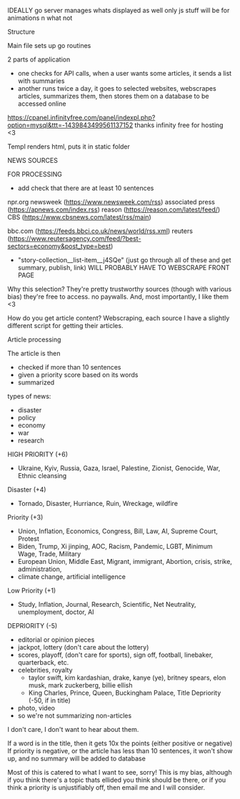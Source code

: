 

IDEALLY
go server manages whats displayed as well
only js stuff will be for animations n what not


Structure

Main file sets up go routines

2 parts of application
- one checks for API calls, when a user wants some articles, it sends a list with summaries
- another runs twice a day, it goes to selected websites, 
    webscrapes articles, summarizes them, then stores them on a database to be accessed online


https://cpanel.infinityfree.com/panel/indexpl.php?option=mysql&ttt=-1439843499561137152
thanks infinity free for hosting <3



Templ renders html, puts it in static folder



NEWS SOURCES

FOR PROCESSING
- add check that there are at least 10 sentences

npr.org
newsweek (https://www.newsweek.com/rss)
associated press (https://apnews.com/index.rss)
reason (https://reason.com/latest/feed/)
CBS (https://www.cbsnews.com/latest/rss/main)



bbc.com (https://feeds.bbci.co.uk/news/world/rss.xml)
reuters (https://www.reutersagency.com/feed/?best-sectors=economy&post_type=best)
- "story-collection__list-item__j4SQe" (just go through all of these and get summary, publish, link)
WILL PROBABLY HAVE TO WEBSCRAPE FRONT PAGE

Why this selection?
They're pretty trustworthy sources (though with various bias) they're free to access. no paywalls. And, most importantly, I like them <3

How do you get article content?
Webscraping, each source I have a slightly different script for getting their articles.


Article processing

The article is then
- checked if more than 10 sentences 
- given a priority score based on its words
- summarized


types of news:
- disaster
- policy
- economy
- war
- research

HIGH PRIORITY (+6)
- Ukraine, Kyiv, Russia, Gaza, Israel, Palestine, Zionist, Genocide, War, Ethnic cleansing

Disaster (+4)
- Tornado, Disaster, Hurriance, Ruin, Wreckage, wildfire

Priority (+3)
- Union, Inflation, Economics, Congress, Bill, Law, AI, Supreme Court, Protest
- Biden, Trump, Xi jinping, AOC, Racism, Pandemic, LGBT, Minimum Wage, Trade, Military
- European Union, Middle East, Migrant, immigrant, Abortion, crisis, strike, administration,
- climate change, artificial intelligence

Low Priority (+1)
- Study, Inflation, Journal, Research, Scientific, Net Neutrality, unemployment, doctor, AI

DEPRIORITY (-5)
- editorial or opinion pieces
- jackpot, lottery (don't care about the lottery)
- scores, playoff, (don't care for sports), sign off, football, linebaker, quarterback, etc.
- celebrities, royalty
    - taylor swift, kim kardashian, drake, kanye (ye), britney spears, elon musk, mark zuckerberg, billie ellish 
    - King Charles, Prince, Queen, Buckingham Palace, 
Title Depriority (-50, if in title)
- photo, video
- so we're not summarizing non-articles

I don't care, I don't want to hear about them.

If a word is in the title, then it gets 10x the points (either positive or negative)
If priority is negative, or the article has less than 10 sentences, it won't show up, and no summary will be added to database

Most of this is catered to what I want to see, sorry! This is my bias, although if you think there's a topic thats ellided you think should be there, or if you think a priority is unjustifiably off, then email me and I will consider.  